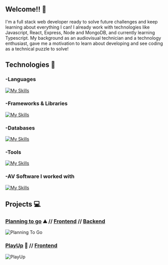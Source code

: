 ## Welcome!! 👋
I'm a full stack web developer ready to solve future challenges and keep learning about everything I can! I already work with technologies like Javascript, React, Express, Node and MongoDB, and currently learning Typescript. My background as an audiovisual technician and a technology enthusiast, gave me a motivation to learn about developing and see coding as a technical puzzle to solve!

## Technologies 🚀
### -Languages
[![My Skills](https://skillicons.dev/icons?i=js,html,css,ts)](https://skillicons.dev)
### -Frameworks & Libraries
[![My Skills](https://skillicons.dev/icons?i=react,express,nodejs,bootstrap,vite)](https://skillicons.dev)
### -Databases
[![My Skills](https://skillicons.dev/icons?i=mongodb)](https://skillicons.dev)
### -Tools
[![My Skills](https://skillicons.dev/icons?i=vscode,postman)](https://skillicons.dev)
### -AV Software I worked with
[![My Skills](https://skillicons.dev/icons?i=pr,ae,ps)](https://skillicons.dev)

## Projects 💻
### [Planning to go](https://planningtogo.netlify.app/) ⛰️ // [Frontend](https://github.com/IvanBM4/Planning-To-Go) // [Backend](https://github.com/IvanBM4/server-planningtogo)

![Planning To Go](https://github.com/user-attachments/assets/8bc660fc-08f4-481d-a093-08778a233fe1)

### [PlayUp](https://playup.netlify.app/) 🎲 // [Frontend](https://github.com/IvanBM4/PlayUp_Boardgames) 

![PlayUp](https://github.com/user-attachments/assets/f7d1cbcd-f96a-45b1-b032-8e6b807a43f3)


<!--
**IvanBM4/IvanBM4** is a ✨ _special_ ✨ repository because its `README.md` (this file) appears on your GitHub profile.

Here are some ideas to get you started:

- 🔭 I’m currently working on ...
- 🌱 I’m currently learning ...
- 👯 I’m looking to collaborate on ...
- 🤔 I’m looking for help with ...
- 💬 Ask me about ...
- 📫 How to reach me: ...
- 😄 Pronouns: ...
- ⚡ Fun fact: ...
-->
